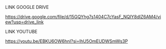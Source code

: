 LINK GOOGLE DRIVE

https://drive.google.com/file/d/15GQYhg7s1404C7cYasF_NQIY8dlZ6AM4/view?usp=drive_link

LINK YOUTUBE 

https://youtu.be/EBKU6OW6hnI?si=lhU5OmEUDWSmWs3P

